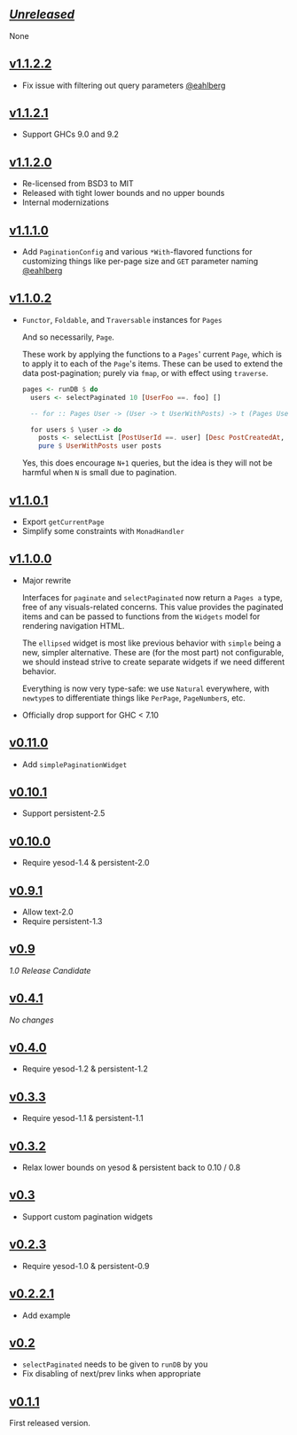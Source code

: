 ## [*Unreleased*](https://github.com/pbrisbin/yesod-paginator/compare/v1.1.2.2...main)

None

## [v1.1.2.2](https://github.com/pbrisbin/yesod-paginator/compare/v1.1.2.1...v1.1.2.2)

- Fix issue with filtering out query parameters [@eahlberg](https://github.com/pbrisbin/yesod-paginator/issues/40)

## [v1.1.2.1](https://github.com/pbrisbin/yesod-paginator/compare/v1.1.2.0...v1.1.2.1)

- Support GHCs 9.0 and 9.2

## [v1.1.2.0](https://github.com/pbrisbin/yesod-paginator/compare/v1.1.1.0...v1.1.2.0)

- Re-licensed from BSD3 to MIT
- Released with tight lower bounds and no upper bounds
- Internal modernizations

## [v1.1.1.0](https://github.com/pbrisbin/yesod-paginator/compare/v1.1.0.2...v1.1.1.0)

- Add `PaginationConfig` and various `*With`-flavored functions for customizing
  things like per-page size and `GET` parameter naming [@eahlberg](https://github.com/pbrisbin/yesod-paginator/pull/33)

## [v1.1.0.2](https://github.com/pbrisbin/yesod-paginator/compare/v1.1.0.0...v1.1.0.2)

- `Functor`, `Foldable`, and `Traversable` instances for `Pages`

  And so necessarily, `Page`.

  These work by applying the functions to a `Pages`' current `Page`, which is to
  apply it to each of the `Page`'s items. These can be used to extend the data
  post-pagination; purely via `fmap`, or with effect using `traverse`.

  ```hs
  pages <- runDB $ do
    users <- selectPaginated 10 [UserFoo ==. foo] []

    -- for :: Pages User -> (User -> t UserWithPosts) -> t (Pages UserWithPosts)

    for users $ \user -> do
      posts <- selectList [PostUserId ==. user] [Desc PostCreatedAt, LimitTo 5]
      pure $ UserWithPosts user posts
  ```

  Yes, this does encourage `N+1` queries, but the idea is they will not be
  harmful when `N` is small due to pagination.

## [v1.1.0.1](https://github.com/pbrisbin/yesod-paginator/compare/v1.1.0.0...v1.1.0.1)

- Export `getCurrentPage`
- Simplify some constraints with `MonadHandler`

## [v1.1.0.0](https://github.com/pbrisbin/yesod-paginator/compare/v0.11.0...v1.1.0.0)

- Major rewrite

  Interfaces for `paginate` and `selectPaginated` now return a `Pages a` type,
  free of any visuals-related concerns. This value provides the paginated items
  and can be passed to functions from the `Widgets` model for rendering
  navigation HTML.

  The `ellipsed` widget is most like previous behavior with `simple` being a
  new, simpler alternative. These are (for the most part) not configurable, we
  should instead strive to create separate widgets if we need different
  behavior.

  Everything is now very type-safe: we use `Natural` everywhere, with `newtype`s
  to differentiate things like `PerPage`, `PageNumber`s, etc.

- Officially drop support for GHC < 7.10

## [v0.11.0](https://github.com/pbrisbin/yesod-paginator/compare/v0.10.1...v0.11.0)

- Add `simplePaginationWidget`

## [v0.10.1](https://github.com/pbrisbin/yesod-paginator/compare/v0.10.0...v0.10.1)

- Support persistent-2.5

## [v0.10.0](https://github.com/pbrisbin/yesod-paginator/compare/v0.9.1...v0.10.0)

- Require yesod-1.4 & persistent-2.0

## [v0.9.1](https://github.com/pbrisbin/yesod-paginator/compare/v0.9...v0.9.1)

- Allow text-2.0
- Require persistent-1.3

## [v0.9](https://github.com/pbrisbin/yesod-paginator/compare/v0.4.1...v0.9)

*1.0 Release Candidate*

## [v0.4.1](https://github.com/pbrisbin/yesod-paginator/compare/v0.4.0...v0.4.1)

*No changes*

## [v0.4.0](https://github.com/pbrisbin/yesod-paginator/compare/v0.3.3...v0.4.0)

- Require yesod-1.2 & persistent-1.2

## [v0.3.3](https://github.com/pbrisbin/yesod-paginator/compare/v0.3.2...v0.3.3)

- Require yesod-1.1 & persistent-1.1

## [v0.3.2](https://github.com/pbrisbin/yesod-paginator/compare/v0.3...v0.3.2)

- Relax lower bounds on yesod & persistent back to 0.10 / 0.8

## [v0.3](https://github.com/pbrisbin/yesod-paginator/compare/v0.2.3...v0.3)

- Support custom pagination widgets

## [v0.2.3](https://github.com/pbrisbin/yesod-paginator/compare/v0.2.2.1...v0.2.3)

- Require yesod-1.0 & persistent-0.9

## [v0.2.2.1](https://github.com/pbrisbin/yesod-paginator/compare/v0.2...v0.2.2.1)

- Add example

## [v0.2](https://github.com/pbrisbin/yesod-paginator/compare/v0.1.1...v0.2)

- `selectPaginated` needs to be given to `runDB` by you
- Fix disabling of next/prev links when appropriate

## [v0.1.1](https://github.com/pbrisbin/yesod-paginator/tree/v0.1.1)

First released version.
